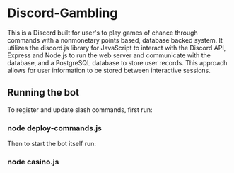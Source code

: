 # Discord-Gambling

This is a Discord built for user's to play games of chance through commands with a nonmonetary points based, database backed system. It utilizes the discord.js library for JavaScript to interact with the Discord API, Express and Node.js to run the web server and communicate with the database, and a PostgreSQL database to store user records. This approach allows for user information to be stored between interactive sessions.

## Running the bot

To register and update slash commands, first run:

### node deploy-commands.js

Then to start the bot itself run:

### node casino.js